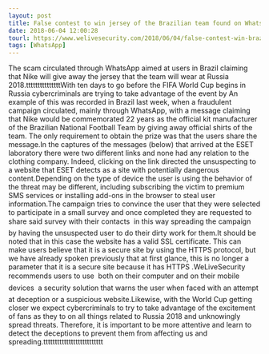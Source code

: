 ```yaml
---
layout: post
title: False contest to win jersey of the Brazilian team found on WhatsApp
date: 2018-06-04 12:00:28
tourl: https://www.welivesecurity.com/2018/06/04/false-contest-win-brazilian-jersey-whatsapp/
tags: [WhatsApp]
---
```

The scam circulated through WhatsApp aimed at users in Brazil claiming that Nike will give away the jersey that the team will wear at Russia 2018.tttttttttttttttWith ten days to go before the FIFA World Cup begins in Russia cybercriminals are trying to take advantage of the event by An example of this was recorded in Brazil last week, when a fraudulent campaign circulated, mainly through WhatsApp, with a message claiming that Nike would be commemorated 22 years as the official kit manufacturer of the Brazilian National Football Team by giving away official shirts of the team. The only requirement to obtain the prize was that the users share the message.In the captures of the messages (below) that arrived at the ESET laboratory there were two different links and none had any relation to the clothing company. Indeed, clicking on the link directed the unsuspecting to a website that ESET detects as a site with potentially dangerous content.Depending on the type of device the user is using the behavior of the threat may be different, including subscribing the victim to premium SMS services or installing add-ons in the browser to steal user information.The campaign tries to convince the user that they were selected to participate in a small survey and once completed they are requested to share said survey with their contacts  in this way spreading the campaign by having the unsuspected user to do their dirty work for them.It should be noted that in this case the website has a valid SSL certificate. This can make users believe that it is a secure site by using the HTTPS protocol, but we have already spoken previously that at first glance, this is no longer a parameter that it is a secure site because it has HTTPS .WeLiveSecurity recommends users to use  both on their computer and on their mobile devices  a security solution that warns the user when faced with an attempt at deception or a suspicious website.Likewise, with the World Cup getting closer we expect cybercriminals to try to take advantage of the excitement of fans as they to on all things related to Russia 2018 and unknowingly spread threats. Therefore, it is important to be more attentive and learn to detect the deceptions to prevent them from affecting us and spreading.tttttttttttttttttttttttttt